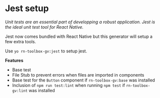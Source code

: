 # Jest setup

*Unit tests are an essential part of developping a robust application. Jest is the ideal unit test tool for React Native.*

Jest now comes bundled with React Native but this generator will setup a few extra tools.

Use `yo rn-toolbox-gv:jest` to setup jest.

**Features**
- Base test
- File Stub to prevent errors when files are imported in components
- Base test for the `Button` component if `rn-toolbox-gv:base` was installed
- Inclusion of `npm run test:lint` when running `npm test` if `rn-toolbox-gv:lint` was installed
